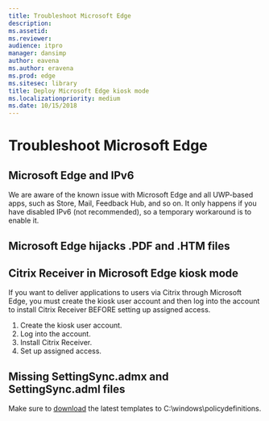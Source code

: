 ```yaml
---
title: Troubleshoot Microsoft Edge
description: 
ms.assetid: 
ms.reviewer: 
audience: itpromanager: dansimp
author: eavena
ms.author: eravena
ms.prod: edge
ms.sitesec: library
title: Deploy Microsoft Edge kiosk mode
ms.localizationpriority: medium
ms.date: 10/15/2018 
---
```


# Troubleshoot Microsoft Edge


## Microsoft Edge and IPv6
We are aware of the known issue with Microsoft Edge and all UWP-based apps, such as Store, Mail, Feedback Hub, and so on. It only happens if you have disabled IPv6 (not recommended), so a temporary workaround is to enable it. 

## Microsoft Edge hijacks .PDF and .HTM files



## Citrix Receiver in Microsoft Edge kiosk mode
If you want to deliver applications to users via Citrix through Microsoft Edge, you must create the kiosk user account and then log into the account to install Citrix Receiver BEFORE setting up assigned access. 

1. Create the kiosk user account.
2. Log into the account.
3. Install Citrix Receiver.
4. Set up assigned access. 

 
## Missing SettingSync.admx and SettingSync.adml files

Make sure to [download](https://www.microsoft.com/en-us/download/windows.aspx) the latest templates to C:\windows\policydefinitions\. 
